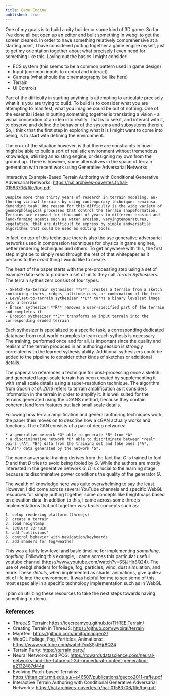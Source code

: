 ```yaml
---
title: Game Engine
published: true
---
```


One of my goals is to build a city builder or some kind of 3D game. So far I've done all but open up an editor and built something in webgl to get the screen cleared. In order to have something relatively comprehensive at a starting point, I have considered putting together a game engine myself, just to get my orientation together about what precisely I even need for something like this. Laying out the basics I might consider:

- ECS system (this seems to be a common pattern used in game design)
- Input (common inputs to control and interact)
- Camera (what should the cinematography be like here)
- Terrain
- UI Controls

Part of the difficulty in starting anything is attempting to articulate precisely what it is you are trying to build.
To build is to consider what you are attempting to manifest, what you imagine could be out of nothing. One of the essential ideas in putting something together is translating a vision - a visual conception of an idea into reality. That is to see it, and interact with it, to observe and define the behavior of the systems and subsystems therein. So, I think that the first step in exploring what it is I might want to come into being, is to start with defining the environment.

The crux of the situation however, is that there are constraints in how I might be able to build a sort of realistic environment without tremendous knowledge, utilizing an existing engine, or designing my own from the ground up. There is however, some alternatives in the space of terrain generation with recent work using Generative Adversarial Networks.

Interactive Example-Based Terrain Authoring with Conditional Generative Adversarial Networks:
https://hal.archives-ouvertes.fr/hal-01583706/file/tog.pdf

`
Despite more than thirty years of research in terrain modeling, au-thoring virtual terrains by using contemporary techniques remainsa demanding task. One reason for this difficulty is the wide variety of geomorphological processes that control the terrain shapeformation. Terrains are exposed for thousands of years to different erosion and land-forming agents such as water erosion, varyingtemperatures, vegetation, that are difficult to express by simple andversatile algorithms that could be used as editing tools.
`

In fact, on top of this technique there is also the use generative adversarial networks used in compression techniques for physics in game engines, better rendering techniques and others. To get anywhere with this, the first step might be to simply read through the rest of that whitepaper as it pertains to the *exact* thing I would like to create.

The heart of the paper starts with the pre-processing step using a set of example data-sets to produce a set of units they call *Terrain Sythesizers*. The terrain sythesizers consist of four types:

    - Sketch-to-terrain sythesizer **S**: creates a terrain from a sketch containing rivers, ridges, altitude cues, or combination of the tree
    - Levelset-to-terrain sythesizer **L** turns a binary levelset image into a terrain
    - Eraser sythesizer **R** removes a user-specified part of the terrain and completes it
    - Erosion sythesizer **E** transforms an input terrain into the corresponding eroded terrain

Each sythesizer is specialized to a specific task, a corresponding dedicated database from real-world examples to learn each sythesis is necessary. The training, performed once and for all, is important since the quality and realism of the terrain produced in an authoring session is strongly correlated with the learned sythesis ability. Additional sythesizers could be added to the pipeline to consider other kinds of sketches or additional details.

The paper also references a technique for post-processing once a sketch and generated large-scale terrain has been created by supplementing it with small scale details using a super-resolution technique. The algorithm from *Guerin et al. 2016* refers to terrain amplification as it considers information in the terrain in order to amplify it. It is well suited for the terrains generated using the cGANS method, because they contain coherent landform features but lack small scale details.

Following how terrain amplification and general authoring techniques work, the paper then moves on to describe how a cGAN actually works and functions. The cGAN consists of a pair of deep networks:

    * a generative network *G* able to generate *B* from *A*
    * a discriminative network *D* able to discriminate between *real* pairs (*A*, *B*) data from the training set and fake ones (*A*, *G(A)*) data generated by the network *G*.

The name adversarial training derives from the fact that *G* is trained to fool *D* and that *D* tries to avoid being fooled by *G*. While the authors are mostly interested in the generative network *G*, *D* is crucial to the learning stage because its discriminative power conditions the quality of the generator *G*.

The wealth of knowledge here was quite overwhelming to say the least. However, I did come across several YouTube channels and specific WebGL resources for simply putting together some concepts like heightmaps based on elevation data. In addition to this, I came across some threejs implementations that put together *very basic* concepts such as:

    1. setup rendering platform (threejs)
    2. create a terrain
    3. load heightmap
    4. texture terrain
    5. add "collisions"
    6. control behavior with navigation/keyboards
    7. add shaders for fog/weather

This was a fairly low-level and basic timeline for implementing *something*, *anything*. Following this example, I came across this particular useful youtube channel (https://www.youtube.com/watch?v=SSjJHjr8Q24). The use of webgl shaders for foliage, fog, particles, wind, dust simulation, and more. These *details*, when implemented as shader animations, give quite a bit of life into the environment. It was helpful for me to see some of this, most especially in a specific technology implementation such as in WebGL.

I plan on utilizing these resources to take the next steps towards having something to demo.

### References

* ThreeJS Terrain: https://icecreamyou.github.io/THREE.Terrain/
* Creating Terrain in ThreeJS: https://github.com/wybiral/terrain
* MapGen: https://github.com/amitp/mapgen2/
* WebGL Foliage, Fog, Particles, Animations: https://www.youtube.com/watch?v=SSjJHjr8Q24
* Terrain Party: https://terrain.party/
* Neural Networks and PCG: https://towardsdatascience.com/neural-networks-and-the-future-of-3d-procedural-content-generation-a2132487d44a
* Evolving Patch-based Terrains: https://titan.csit.rmit.edu.au/~e46507/publications/gecco2011-raffe.pdf
* Interactive Terrain Authoring with Conditional Generative Adversarial Networks: https://hal.archives-ouvertes.fr/hal-01583706/file/tog.pdf
